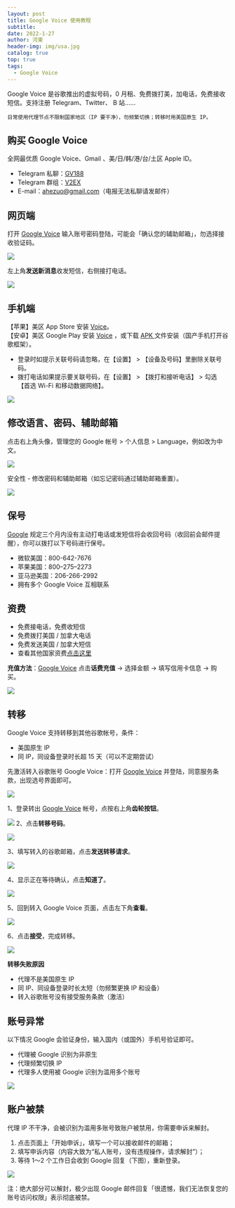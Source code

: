 ```yaml
---
layout: post
title: Google Voice 使用教程
subtitle: 
date: 2022-1-27
author: 河東
header-img: img/usa.jpg
catalog: true
top: true
tags:
  - Google Voice
---
```


Google Voice 是谷歌推出的虚拟号码，0 月租、免费拨打美，加电话，免费接收短信。支持注册 Telegram、Twitter、 B 站……

`日常使用代理节点不限制国家地区（IP 要干净），勿频繁切换；转移时用美国原生 IP。`

## 购买 Google Voice
全网最优质 Google Voice、Gmail 、美/日/韩/港/台/土区 Apple ID。

- Telegram 私聊：[GV188](https://t.me/GV188)
- Telegram 群组：[V2EX](https://t.me/V2EXPro)
- E-mail：<ahezuo@gmail.com>（电报无法私聊请发邮件）


## 网页端
打开 [Google Voice](https://voice.google.com/) 输入账号密码登陆，可能会「确认您的辅助邮箱」，勿选择接收验证码。

![](https://i.imgur.com/cAWNsRj.png)

左上角**发送新消息**收发短信，右侧接打电话。

![](https://i.imgur.com/IrB7dd5.png)


## 手机端

【苹果】美区 App Store 安装 [Voice](https://apps.apple.com/us/app/google-voice/id318698524)。\
【安卓】美区 Google Play 安装 [Voice](https://play.google.com/store/apps/details?id=com.google.android.apps.googlevoice&hl=zh&gl=US) ，或下载 [APK ](https://apkpure.com/search?q=Google+Voice)文件安装（国产手机打开谷歌框架）。

- 登录时如提示关联号码请忽略，在【设置】 > 【设备及号码】里删除关联号码。
- 拨打电话如果提示要关联号码，在【设置】 > 【拨打和接听电话】 > 勾选【首选 Wi-Fi 和移动数据网络】。



![](https://i.imgur.com/TCY50ff.jpg)

## 修改语言、密码、辅助邮箱
点击右上角头像，管理您的 Google 帐号 > 个人信息 > Language，例如改为中文。

![](https://i.imgur.com/oMYAOmY.png)

安全性 - 修改密码和辅助邮箱（如忘记密码通过辅助邮箱重置）。

![](https://i.imgur.com/dmWyVKU.png)

## 保号
[Google](https://support.google.com/voice/answer/9230450) 规定三个月内没有主动打电话或发短信将会收回号码（收回前会邮件提醒），你可以拨打以下号码进行保号。

- 微软美国：800-642-7676
- 苹果美国：800–275–2273
- 亚马逊美国：206-266-2992
- 拥有多个 Google Voice 互相联系
  
## 资费
- 免费接电话，免费收短信
- 免费拨打美国 / 加拿大电话
- 免费发送美国 / 加拿大短信
- 查看其他国家资费[点击这里](https://voice.google.com/u/0/rates?pli=1)

**充值方法**：[Google Voice](https://voice.google.com/u/3/billing) 点击**话费充值** → 选择金额 → 填写信用卡信息 → 购买。

![](https://i.imgur.com/5WiCJVa.png)


## 转移
Google Voice 支持转移到其他谷歌帐号，条件：
- 美国原生 IP
- 同 IP，同设备登录时长超 15 天（可以不定期尝试）

先激活转入谷歌账号 Google Voice：打开 [Google Voice](https://voice.google.com/u/0/messages) 并登陆，同意服务条款，出现选号界面即可。

![](https://i.imgur.com/b7Iiwn2.png)

1、登录转出 [Google Voice](https://voice.google.com/u/0/messages) 帐号，点按右上角**齿轮按钮**。


![](https://i.imgur.com/FpZ4KxH.png)
2、点击**转移号码**。

![](https://i.imgur.com/OASFgdA.png)

3、填写转入的谷歌邮箱，点击**发送转移请求**。


![](https://i.imgur.com/dnPKT2H.png)


4、显示正在等待确认，点击**知道了**。

![](https://i.imgur.com/YbWLJgg.png)

5、回到转入 Google Voice 页面，点击左下角**查看**。

![](https://i.imgur.com/Yl00SOG.png)

6、点击**接受**，完成转移。

![](https://i.imgur.com/naiWfji.png)

**转移失败原因**
- 代理不是美国原生 IP
- 同 IP、同设备登录时长太短（勿频繁更换 IP 和设备）
- 转入谷歌账号没有接受服务条款（激活）

## 账号异常
以下情况 Google 会验证身份，输入国内（或国外）手机号验证即可。
- 代理被 Google 识别为非原生
- 代理频繁切换 IP
- 代理多人使用被 Google 识别为滥用多个账号

![](https://i.imgur.com/4rCQw9l.png)
## 账户被禁

代理 IP 不干净，会被识别为滥用多账号致账户被禁用，你需要申诉来解封。

1. 点击页面上「开始申诉」，填写一个可以接收邮件的邮箱；
2. 填写申诉内容（内容大致为“私人账号，没有违规操作，请求解封”）；
3. 等待 1～2 个工作日会收到 Google 回复（下图），重新登录。

![](https://i.imgur.com/gff36TA.png)

注：绝大部分可以解封，极少出现 Google 邮件回复「很遗憾，我们无法恢复您的账号访问权限」表示彻底被禁。


